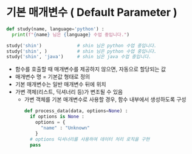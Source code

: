 # 기본 매개변수 ( Default Parameter )
```python
def study(name, language='python') : 
  print(f"{name} 님은 {language} 수업 중입니다.")

study('shin')             # shin 님은 python 수업 중입니다.
study('shin', )           # shin 님은 python 수업 중입니다.
study('shin', 'java')     # shin 님은 java 수업 중입니다.
```
- 함수를 호출할 때 매개변수를 제공하지 않으면, 자동으로 할당되는 값
- 매개변수 명 = 기본값 형태로 정의
- 기본 매개변수는 일반 매개변수 뒤에 위치
- 가변 객체(리스트, 딕셔너리 등)가 변조될 수 있음
  - 가변 객체를 기본 매개변수로 사용할 경우, 함수 내부에서 생성하도록 구성
    ```python
    def process_data(data, options=None) :
      if options is None :
        options = {
          "name" : "Unknown"
        }
      # options 딕셔너리를 사용하여 데이터 처리 로직을 구현
      pass
    ```